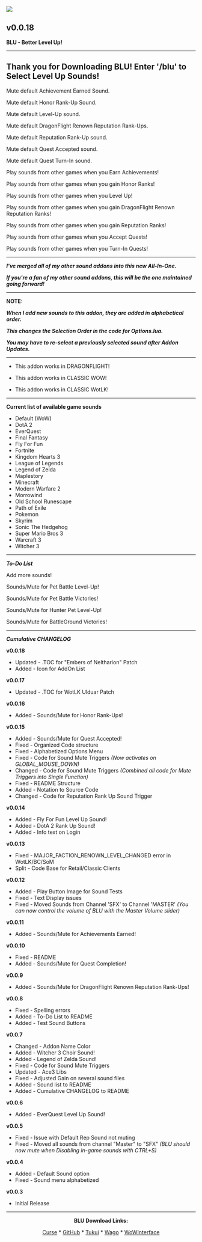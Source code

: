 [![](https://img.shields.io/static/v1?label=Donate&message=CashApp&color=brightgreen)](https://bit.ly/3fyxxSU)

v0.0.18
------------------------------

**BLU - Better Level Up!**

------------------------------
**Thank you for Downloading BLU! Enter '/blu' to Select Level Up Sounds!**
------------------------------

Mute default Achievement Earned Sound.

Mute default Honor Rank-Up Sound.

Mute default Level-Up sound.

Mute default DragonFlight Renown Reputation Rank-Ups.

Mute default Reputation Rank-Up sound.

Mute default Quest Accepted sound.

Mute default Quest Turn-In sound.

Play sounds from other games when you Earn Achievements!

Play sounds from other games when you gain Honor Ranks!

Play sounds from other games when you Level Up!

Play sounds from other games when you gain DragonFlight Renown Reputation Ranks!

Play sounds from other games when you gain Reputation Ranks!

Play sounds from other games when you Accept Quests!

Play sounds from other games when you Turn-In Quests!


------------------------------

***I've merged all of my other sound addons into this new All-In-One.***

***If you're a fan of my other sound addons, this will be the one maintained going forward!***

------------------------------

**NOTE:**

***When I add new sounds to this addon, they are added in alphabetical order.***

***This changes the Selection Order in the code for Options.lua.***

***You may have to re-select a previously selected sound after Addon Updates.***

------------------------------

- This addon works in DRAGONFLIGHT!

- This addon works in CLASSIC WOW!

- This addon works in CLASSIC WotLK!

------------------------------

**Current list of available game sounds**
- Default (WoW)
- DotA 2
- EverQuest
- Final Fantasy
- Fly For Fun
- Fortnite
- Kingdom Hearts 3
- League of Legends
- Legend of Zelda
- Maplestory
- Minecraft
- Modern Warfare 2
- Morrowind
- Old School Runescape
- Path of Exile
- Pokemon
- Skyrim
- Sonic The Hedgehog
- Super Mario Bros 3
- Warcraft 3
- Witcher 3

------------------------------

***To-Do List***


Add more sounds!

Sounds/Mute for Pet Battle Level-Up!

Sounds/Mute for Pet Battle Victories!

Sounds/Mute for Hunter Pet Level-Up!

Sounds/Mute for BattleGround Victories!

------------------------------

***Cumulative CHANGELOG***

**v0.0.18**
- Updated - .TOC for "Embers of Neltharion" Patch
- Added   - Icon for AddOn List

**v0.0.17**
- Updated - .TOC for WotLK Ulduar Patch

**v0.0.16**
- Added   - Sounds/Mute for Honor Rank-Ups!

**v0.0.15**
- Added   - Sounds/Mute for Quest Accepted!
- Fixed   - Organized Code structure
- Fixed   - Alphabetized Options Menu
- Fixed   - Code for Sound Mute Triggers
          *(Now activates on GLOBAL_MOUSE_DOWN)*
- Changed - Code for Sound Mute Triggers
          *(Combined all code for Mute Triggers into Single Function)*
- Fixed   - README Structure
- Added   - Notation to Source Code
- Changed - Code for Reputation Rank Up Sound Trigger


**v0.0.14**
- Added   - Fly For Fun Level Up Sound!
- Added   - DotA 2 Rank Up Sound!
- Added   - Info text on Login

**v0.0.13**
- Fixed   - MAJOR_FACTION_RENOWN_LEVEL_CHANGED error in WotLK/BC/SoM
- Split   - Code Base for Retail/Classic Clients

**v0.0.12**
- Added   - Play Button Image for Sound Tests
- Fixed   - Text Display issues
- Fixed   - Moved Sounds from Channel 'SFX' to Channel 'MASTER'
          *(You can now control the volume of BLU with the Master Volume slider)*

**v0.0.11**
- Added   - Sounds/Mute for Achievements Earned!

**v0.0.10**
- Fixed   - README
- Added   - Sounds/Mute for Quest Completion!

**v0.0.9**
- Added   - Sounds/Mute for DragonFlight Renown Reputation Rank-Ups!

**v0.0.8**
- Fixed   - Spelling errors
- Added   - To-Do List to README
- Added   - Test Sound Buttons

**v0.0.7**
- Changed - Addon Name Color
- Added   - Witcher 3 Choir Sound!
- Added   - Legend of Zelda Sound!
- Fixed   - Code for Sound Mute Triggers
- Updated - Ace3 Libs
- Fixed   - Adjusted Gain on several sound files
- Added   - Sound list to README
- Added   - Cumulative CHANGELOG to README

**v0.0.6**
- Added - EverQuest Level Up Sound!

**v0.0.5**
- Fixed - Issue with Default Rep Sound not muting
- Fixed - Moved all sounds from channel "Master" to "SFX"
          *(BLU should now mute when Disabling in-game sounds with CTRL+S)*

**v0.0.4**
- Added   - Default Sound option
- Fixed   - Sound menu alphabetized

**v0.0.3**
- Initial Release

------------------------------

<div align="center">

**BLU Download Links:**

[Curse](https://www.curseforge.com/wow/addons/blu-better-level-up "This link takes you to the Curseforge.com website, you may download it here and help support the developers.") * [GitHub](https://github.com/donniedice/BLU "This link takes you to the GitHub.com website, you may download it here.") * [Tukui](https://www.tukui.org/addons.php?id=257 "This link takes you to the Tukui.org website, you may download it here.") * [Wago](https://addons.wago.io/addons/blu "This link takes you to the Wago.io website, you may download it here and help support the developers.") * [WoWInterface](https://www.wowinterface.com/downloads/info26465-BLU-BetterLevelUp.html "This link takes you to the WoWInterface.com website, you may download it here.")

</div>
